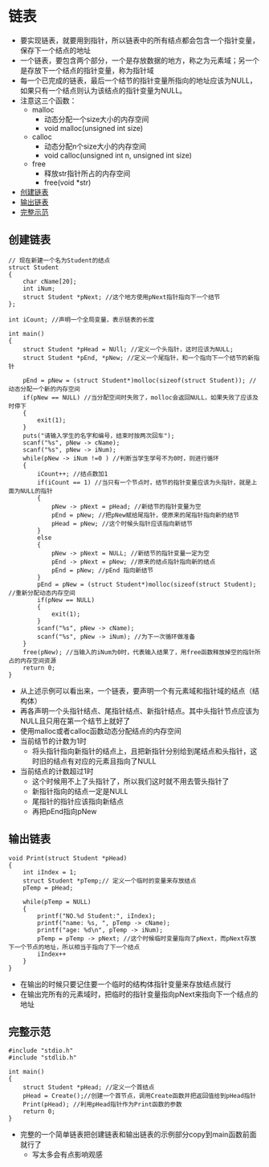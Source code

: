 # 链表

* 要实现链表，就要用到指针，所以链表中的所有结点都会包含一个指针变量，保存下一个结点的地址
* 一个链表，要包含两个部分，一个是存放数据的地方，称之为元素域；另一个是存放下一个结点的指针变量，称为指针域
* 每一个已完成的链表，最后一个结节的指针变量所指向的地址应该为NULL，如果只有一个结点则认为该结点的指针变量为NULL。
* 注意这三个函数：
  * malloc 
    * 动态分配一个size大小的内存空间
    * void malloc(unsigned int size)
  * calloc
    * 动态分配n个size大小的内存空间
    * void calloc(unsigned int n, unsigned int size)
  * free
    * 释放str指针所占的内存空间
	* free(void *str)
* [创建链表](#创建链表)
* [输出链表](#输出链表)
* [完整示范](#完整示范)

## 创建链表
```
// 现在新建一个名为Student的结点
struct Student
{
	char cName[20];
	int iNum;
	struct Student *pNext; //这个地方使用pNext指针指向下一个结节
};      

int iCount; //声明一个全局变量，表示链表的长度

int main()
{
	struct Student *pHead = NUll; //定义一个头指针，这时应该为NULL;
	struct Student *pEnd, *pNew; //定义一个尾指针，和一个指向下一个结节的新指针

	pEnd = pNew = (struct Student*)molloc(sizeof(struct Student)); //动态分配一个新的内存空间
	if(pNew == NULL) //当分配空间时失败了，molloc会返回NULL，如果失败了应该及时停下
	{
		exit(1); 
	}
	puts("请输入学生的名字和编号，结束时按两次回车");
	scanf("%s", pNew -> cName);
	scanf("%s", pNew -> iNum);
	while(pNew -> iNum !=0 ) //判断当学生学号不为0时，则进行循环
	{
		iCount++; //结点数加1
		if(iCount == 1) //当只有一个节点时，结节的指针变量应该为头指针，就是上面为NULL的指针
		{
			pNew -> pNext = pHead; //新结节的指针变量为空
			pEnd = pNew; //把pNew赋给尾指针，使原来的尾指针指向新的结节
			pHead = pNew; //这个时候头指针应该指向新结节
		}
		else
		{
			pNew -> pNext = NULL; //新结节的指针变量一定为空
			pEnd -> pNext = pNew; //原来的结点指针指向新的结点
			pEnd = pNew; //pEnd 指向新结节
		}
		pEnd = pNew = (struct Student*)molloc(sizeof(struct Student); //重新分配动态内存空间
		if(pNew == NULL)
		{
			exit(1);
		}
		scanf("%s", pNew -> cName);
		scanf("%s", pNew -> iNum); //为下一次循环做准备
	}
	free(pNew); //当输入的iNum为0时，代表输入结果了，用free函数释放掉空的指针所占的内存空间资源
	return 0;
}
```

* 从上述示例可以看出来，一个链表，要声明一个有元素域和指针域的结点（结构体）
* 再各声明一个头指针结点、尾指针结点、新指针结点。其中头指针节点应该为NULL且只用在第一个结节上就好了
* 使用malloc或者calloc函数动态分配结点的内存空间
* 当前结节的计数为1时
  * 将头指针指向新指针的结点上，且把新指针分别给到尾结点和头指针，这时旧的结点有对应的元素且指向了NULL
* 当前结点的计数超过1时
  * 这个时候用不上了头指针了，所以我们这时就不用去管头指针了
  * 新指针指向的结点一定是NULL
  * 尾指针的指针应该指向新结点
  * 再把pEnd指向pNew

## 输出链表
```
void Print(struct Student *pHead)
{
	int iIndex = 1;
	struct Student *pTemp;// 定义一个临时的变量来存放结点
	pTemp = pHead;

	while(pTemp = NULL)
	{
		printf("NO.%d Student:", iIndex);
		printf("name: %s, ", pTemp -> cName);
		printf("age: %d\n", pTemp -> iNum);
		pTemp = pTemp -> pNext; //这个时候临时变量指向了pNext，而pNext存放下一个节点的地址，所以相当于指向了下一个结点
		iIndex++
	}
}
```
* 在输出的时候只要记住要一个临时的结构体指针变量来存放结点就行
* 在输出完所有的元素域时，把临时的指针变量指向pNext来指向下一个结点的地址

## 完整示范
```
#include "stdio.h"
#include "stdlib.h"

int main()
{
	struct Student *pHead; //定义一个首结点
	pHead = Create();//创建一个首节点，调用Create函数并把返回值给到pHead指针
	Print(pHead); //利用pHead指针作为Print函数的参数
	return 0;
}
```
* 完整的一个简单链表把创建链表和输出链表的示例部分copy到main函数前面就行了
  * 写太多会有点影响观感

